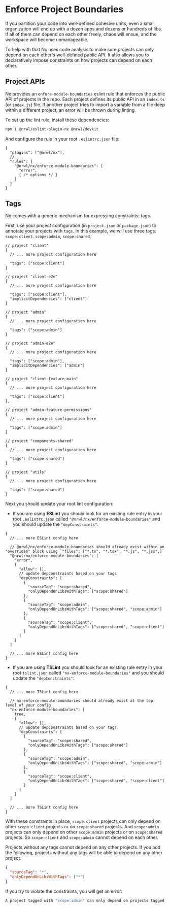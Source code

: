 # Enforce Project Boundaries

If you partition your code into well-defined cohesive units, even a small organization will end up with a dozen apps and dozens or hundreds of libs. If all of them can depend on each other freely, chaos will ensue, and the workspace will become unmanageable.

To help with that Nx uses code analysis to make sure projects can only depend on each other's well-defined public API. It also allows you to declaratively impose constraints on how projects can depend on each other.

## Project APIs

Nx provides an `enfore-module-boundaries` eslint rule that enforces the public API of projects in the repo.  Each project defines its public API in an `index.ts` (or `index.js`) file.  If another project tries to import a variable from a file deep within a different project, an error will be thrown during linting.

To set up the lint rule, install these dependencies:

```bash
npm i @nrwl/eslint-plugin-nx @nrwl/devkit
```

And configure the rule in your root `.eslintrc.json` file:

```jsonc
{
  "plugins": ["@nrwl/nx"],
  // ...
  "rules": {
    "@nrwl/nx/enforce-module-boundaries": [
      "error",
      { /* options */ }
    ]
  }
}
```

## Tags

Nx comes with a generic mechanism for expressing constraints: tags.

First, use your project configuration (in `project.json` or `package.json`) to annotate your projects with `tags`. In this example, we will use three tags: `scope:client`. `scope:admin`, `scope:shared`.

```jsonc
// project "client"
{
  // ... more project configuration here

  "tags": ["scope:client"]
}

// project "client-e2e"
{
  // ... more project configuration here

  "tags": ["scope:client"],
  "implicitDependencies": ["client"]
}

// project "admin"
{
  // ... more project configuration here

  "tags": ["scope:admin"]
}

// project "admin-e2e"
{
  // ... more project configuration here

  "tags": ["scope:admin"],
  "implicitDependencies": ["admin"]
}

// project "client-feature-main"
{
  // ... more project configuration here

  "tags": ["scope:client"]
},

// project "admin-feature-permissions"
{
  // ... more project configuration here

  "tags": ["scope:admin"]
}

// project "components-shared"
{
  // ... more project configuration here

  "tags": ["scope:shared"]
}

// project "utils"
{
  // ... more project configuration here

  "tags": ["scope:shared"]
}
```

Next you should update your root lint configuration:

- If you are using **ESLint** you should look for an existing rule entry in your root `.eslintrc.json` called `"@nrwl/nx/enforce-module-boundaries"` and you should update the `"depConstraints"`:

```jsonc
{
  // ... more ESLint config here

  // @nrwl/nx/enforce-module-boundaries should already exist within an "overrides" block using `"files": ["*.ts", "*.tsx", "*.js", "*.jsx",]`
  "@nrwl/nx/enforce-module-boundaries": [
    "error",
    {
      "allow": [],
      // update depConstraints based on your tags
      "depConstraints": [
        {
          "sourceTag": "scope:shared",
          "onlyDependOnLibsWithTags": ["scope:shared"]
        },
        {
          "sourceTag": "scope:admin",
          "onlyDependOnLibsWithTags": ["scope:shared", "scope:admin"]
        },
        {
          "sourceTag": "scope:client",
          "onlyDependOnLibsWithTags": ["scope:shared", "scope:client"]
        }
      ]
    }
  ]

  // ... more ESLint config here
}
```

- If you are using **TSLint** you should look for an existing rule entry in your root `tslint.json` called `"nx-enforce-module-boundaries"` and you should update the `"depConstraints"`:

```jsonc
{
  // ... more TSLint config here

  // nx-enforce-module-boundaries should already exist at the top-level of your config
  "nx-enforce-module-boundaries": [
    true,
    {
      "allow": [],
      // update depConstraints based on your tags
      "depConstraints": [
        {
          "sourceTag": "scope:shared",
          "onlyDependOnLibsWithTags": ["scope:shared"]
        },
        {
          "sourceTag": "scope:admin",
          "onlyDependOnLibsWithTags": ["scope:shared", "scope:admin"]
        },
        {
          "sourceTag": "scope:client",
          "onlyDependOnLibsWithTags": ["scope:shared", "scope:client"]
        }
      ]
    }
  ]

  // ... more TSLint config here
}
```

With these constraints in place, `scope:client` projects can only depend on other `scope:client` projects or on `scope:shared` projects. And `scope:admin` projects can only depend on other `scope:admin` projects or on `scope:shared` projects. So `scope:client` and `scope:admin` cannot depend on each other.

Projects without any tags cannot depend on any other projects. If you add the following, projects without any tags will be able to depend on any other project.

```json
{
  "sourceTag": "*",
  "onlyDependOnLibsWithTags": ["*"]
}
```

If you try to violate the constraints, you will get an error:

```bash
A project tagged with "scope:admin" can only depend on projects tagged with "scoped:shared" or "scope:admin".
```
